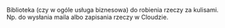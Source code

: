 Biblioteka (czy w ogóle usługa biznesowa) do robienia rzeczy za kulisami. Np. do wysłania maila albo zapisania rzeczy w Cloudzie. 